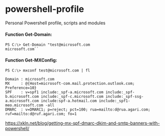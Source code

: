 # powershell-profile
Personal Powershell profile, scripts and modules


#### Function Get-Domain:

    PS C:\> Get-Domain "test@microsoft.com
    microsoft.com``

#### Function Get-MXConfig:

    PS C:\> mxconf test@microsoft.com | fl

    Domain : microsoft.com
    MX     : @{Host=microsoft-com.mail.protection.outlook.com; Preference=10}
    SPF    : v=spf1 include:_spf-a.microsoft.com include:_spf-b.microsoft.com include:_spf-c.microsoft.com include:_spf-ssg-a.microsoft.com include:spf-a.hotmail.com include:_spf1-meo.microsoft.com -all
    DMARC  : v=DMARC1; p=reject; pct=100; rua=mailto:d@rua.agari.com; ruf=mailto:d@ruf.agari.com; fo=1

https://xkln.net/blog/getting-mx-spf-dmarc-dkim-and-smtp-banners-with-powershell/